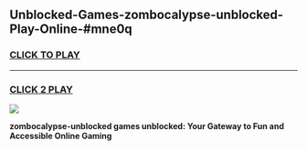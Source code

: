 
## Unblocked-Games-zombocalypse-unblocked-Play-Online-#mne0q
<h3>
<a href="https://premium.freeplayer.one?title=zombocalypse-unblocked&ref=24F">CLICK TO PLAY</a></h3>
<hr>

<h3>
<a href="https://premium.freeplayer.one?title=zombocalypse-unblocked&ref=24F">CLICK 2 PLAY</a>
  
</h3>

<a href="https://premium.freeplayer.one?title=zombocalypse-unblocked&ref=24F/"><img src="https://clearcache.store/games.png"></a>


**zombocalypse-unblocked games unblocked: Your Gateway to Fun and Accessible Online Gaming**
